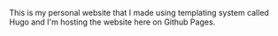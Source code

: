 This is my personal website that I made using templating system called Hugo and I'm hosting the website here on Github Pages. 
